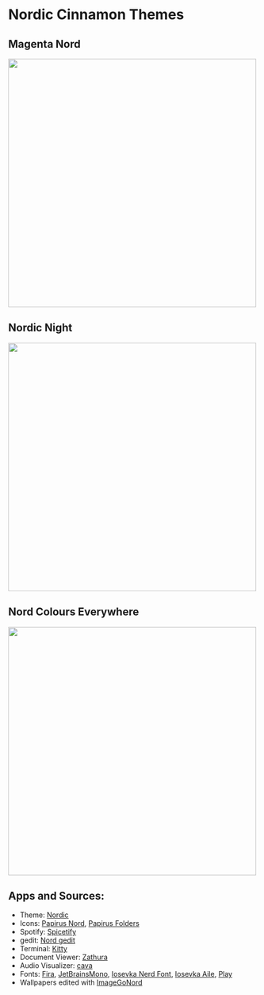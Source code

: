 # Nordic Cinnamon Themes

## Magenta Nord

<img src="screenshots/screenshot.png" width="500px">

<br/>

## Nordic Night

<img src="screenshots/screenshot-1.png" width="500px"> 

<br/>

## Nord Colours Everywhere

<img src="screenshots/screenshot-2.png" width="500px"> 

<br/>

## Apps and Sources:
- Theme: [Nordic](https://www.pling.com/s/Cinnamon/p/1267246)
- Icons: [Papirus Nord](https://github.com/Adapta-Projects/Papirus-Nord), [Papirus Folders](https://github.com/PapirusDevelopmentTeam/papirus-folders)
- Spotify: [Spicetify](https://github.com/spicetify)
- gedit: [Nord gedit](https://github.com/arcticicestudio/nord-gedit)
- Terminal: [Kitty](https://github.com/kovidgoyal/kitty)
- Document Viewer: [Zathura](https://github.com/pwmt/zathura)
- Audio Visualizer: [cava](https://github.com/karlstav/cava)
- Fonts: [Fira](https://github.com/mozilla/Fira), [JetBrainsMono](https://github.com/JetBrains/JetBrainsMono), [Iosevka Nerd Font](https://github.com/ryanoasis/nerd-fonts), [Iosevka Aile](https://github.com/be5invis/Iosevka), [Play](https://fonts.google.com/specimen/Play)
- Wallpapers edited with [ImageGoNord](https://ign.schrodinger-hat.it/)

